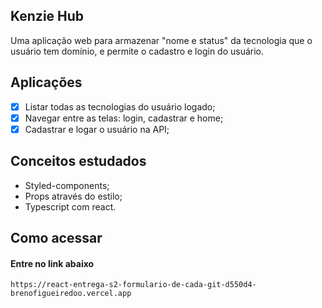 ## Kenzie Hub

Uma aplicação web para armazenar "nome e status" da tecnologia que o usuário tem domínio, e permite o cadastro e login do usuário.

## Aplicações
- [X] Listar todas as tecnologias do usuário logado;
- [X] Navegar entre as telas: login, cadastrar e home;
- [X] Cadastrar e logar o usuário na API;

## Conceitos estudados

- Styled-components;
- Props através do estilo;
- Typescript com react.

## Como acessar

#### Entre no link abaixo

```
https://react-entrega-s2-formulario-de-cada-git-d550d4-brenofigueiredoo.vercel.app
```
